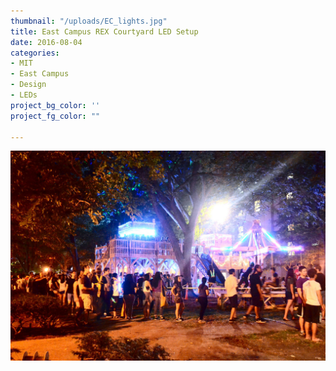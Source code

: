 ```yaml
---
thumbnail: "/uploads/EC_lights.jpg"
title: East Campus REX Courtyard LED Setup
date: 2016-08-04
categories:
- MIT
- East Campus
- Design
- LEDs
project_bg_color: ''
project_fg_color: ""

---
```

![](/uploads/EC_lights.jpg)
